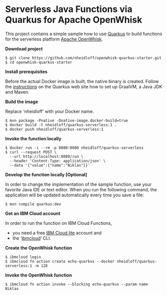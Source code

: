 # Serverless Java Functions via Quarkus for Apache OpenWhisk

This project contains a simple sample how to use [Quarkus](https://quarkus.io/) to build functions for the serverless platform [Apache OpenWhisk](https://openwhisk.apache.org/).

**Download project**

```
$ git clone https://github.com/nheidloff/openwhisk-quarkus-starter.git
$ cd openwhisk-quarkus-starter
```

**Install prerequisites**

Before the actual Docker image is built, the native binary is created. Follow the [instructions](https://quarkus.io/guides/building-native-image-guide) on the Quarkus web site how to set up GraalVM, a Java JDK and Maven. 

**Build the image**

Replace 'nheidloff' with your Docker name.

```
$ mvn package -Pnative -Dnative-image.docker-build=true
$ docker build -t nheidloff/quarkus-serverless:1 .
$ docker push nheidloff/quarkus-serverless:1
```

**Invoke the function locally**

```
$ docker run -i --rm -p 8080:8080 nheidloff/quarkus-serverless
$ curl --request POST \
  --url http://localhost:8080/run \
  --header 'Content-Type: application/json' \
  --data '{"value":{"name":"Niklas"}}'
```

**Develop the function locally [Optional]**

In order to change the implementation of the sample function, use your favorite Java IDE or text editor. When you run the following command, the application will be updated automatically every time you save a file:

```
$ mvn compile quarkus:dev
```

**Get an IBM Cloud account**

In order to run the function on IBM Cloud Functions,
- you need a free [IBM Cloud lite](https://cloud.ibm.com/registration) account and 
- the ‘[ibmcloud](https://console.bluemix.net/docs/cli/index.html)‘ CLI.



**Create the OpenWhisk function**

```
$ ibmcloud login
$ ibmcloud fn action create echo-quarkus --docker nheidloff/quarkus-serverless:1 -m 128
```

**Invoke the OpenWhisk function**

```
$ ibmcloud fn action invoke --blocking echo-quarkus --param name Niklas
```
